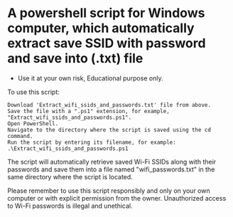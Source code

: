 # A powershell script for Windows computer, which automatically extract save SSID with password and save into (.txt) file

* Use it at your own risk, Educational purpose only.

To use this script:

    Download 'Extract_wifi_ssids_and_passwords.txt' file from above.
    Save the file with a ".ps1" extension, for example, "Extract_wifi_ssids_and_passwords.ps1".
    Open PowerShell.
    Navigate to the directory where the script is saved using the cd command.
    Run the script by entering its filename, for example: .\Extract_wifi_ssids_and_passwords.ps1

The script will automatically retrieve saved Wi-Fi SSIDs along with their passwords and save them into a file named "wifi_passwords.txt" in the same directory where the script is located.

Please remember to use this script responsibly and only on your own computer or with explicit permission from the owner. Unauthorized access to Wi-Fi passwords is illegal and unethical.
